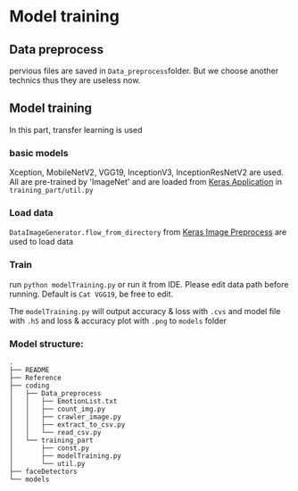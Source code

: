 
# Model training
## Data preprocess
pervious files are saved in `Data_preprocess`folder. But we choose another technics thus they are useless now.

## Model training
In this part, transfer learning is used

### basic models
Xception, MobileNetV2, VGG19, InceptionV3, InceptionResNetV2 are used. All are pre-trained by 'ImageNet' and are loaded from [Keras Application](https://keras.io/applications/) in `training_part/util.py` 

### Load data
`DataImageGenerator.flow_from_directory` from [Keras Image Preprocess](https://keras.io/preprocessing/image/) are used to load data

### Train

run `python modelTraining.py` or run it from IDE. Please edit data path before running. Default is `Cat VGG19`, be free to edit. 

The `modelTraining.py` will output accuracy & loss with `.cvs` and model file with `.h5` and loss & accuracy plot with `.png` to `models` folder

### Model structure:

```
.
├── README
├── Reference
├── coding
│   ├── Data_preprocess
│   │   ├── EmotionList.txt
│   │   ├── count_img.py
│   │   ├── crawler_image.py
│   │   ├── extract_to_csv.py
│   │   └── read_csv.py
│   └── training_part
│       ├── const.py
│       ├── modelTraining.py
│       └── util.py
├── faceDetectors
└── models

```
 	
